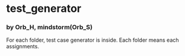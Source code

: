 # test_generator

### by Orb_H, mindstorm(Orb_S)

For each folder, test case generator is inside. Each folder means each assignments.
